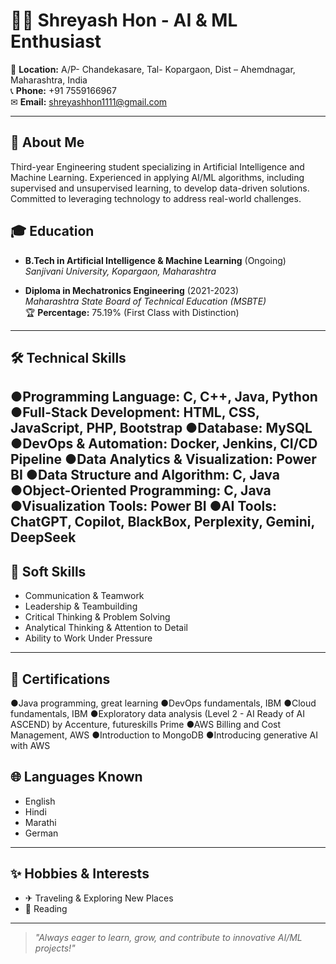 # 👨‍💻 Shreyash Hon - AI & ML Enthusiast

📍 **Location:** A/P- Chandekasare, Tal- Kopargaon, Dist – Ahemdnagar, Maharashtra, India  
📞 **Phone:** +91 7559166967  
✉ **Email:** [shreyashhon1111@gmail.com](mailto:shreyashhon1111@gmail.com)  

---

## 🎯 About Me

Third-year Engineering student specializing in Artificial Intelligence and Machine Learning. Experienced in applying AI/ML algorithms, including supervised and unsupervised learning, to develop data-driven solutions. Committed to leveraging technology to address real-world challenges.

## 🎓 Education

- **B.Tech in Artificial Intelligence & Machine Learning** (Ongoing)  
  _Sanjivani University, Kopargaon, Maharashtra_

- **Diploma in Mechatronics Engineering** (2021-2023)  
  _Maharashtra State Board of Technical Education (MSBTE)_  
  🏆 **Percentage:** 75.19% (First Class with Distinction)

---

## 🛠 Technical Skills

●Programming Language: C, C++, Java, Python
●Full-Stack Development: HTML, CSS, JavaScript, PHP, Bootstrap
●Database: MySQL
●DevOps & Automation: Docker, Jenkins, CI/CD Pipeline
●Data Analytics & Visualization: Power BI
●Data Structure and Algorithm: C, Java
●Object-Oriented Programming: C, Java
●Visualization Tools: Power BI
●AI Tools: ChatGPT, Copilot, BlackBox, Perplexity, Gemini, DeepSeek
---

## 🧠 Soft Skills

- Communication & Teamwork
- Leadership & Teambuilding
- Critical Thinking & Problem Solving
- Analytical Thinking & Attention to Detail
- Ability to Work Under Pressure

---

## 📜 Certifications
●Java programming, great learning
●DevOps fundamentals, IBM
●Cloud fundamentals, IBM
●Exploratory data analysis (Level 2 - AI Ready of AI ASCEND) by Accenture, futureskills Prime
●AWS Billing and Cost Management, AWS
●Introduction to MongoDB
●Introducing generative AI with AWS

## 🌐 Languages Known

- English
- Hindi
- Marathi
- German

---

## ✨ Hobbies & Interests

- ✈ Traveling & Exploring New Places  
- 📖 Reading

---

> _"Always eager to learn, grow, and contribute to innovative AI/ML projects!"_
